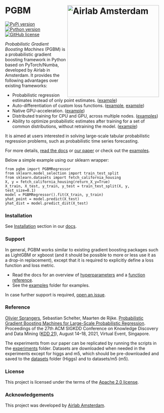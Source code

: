 # PGBM <img src="https://icai.ai/wp-content/uploads/2020/01/AIRLabAmsterdam-10-6-gecomprimeerd-transparant.png" width="300" alt="Airlab Amsterdam" align="right"> #
[![PyPi version](https://img.shields.io/pypi/v/pgbm)](https://pypi.org/project/pgbm/)
[![Python version](https://img.shields.io/pypi/pyversions/pgbm)](https://docs.conda.io/en/latest/miniconda.html)
[![GitHub license](https://img.shields.io/pypi/l/pgbm)](https://github.com/elephaint/pgbm/blob/main/LICENSE)

_Probabilistic Gradient Boosting Machines_ (PGBM) is a probabilistic gradient boosting framework in Python based on PyTorch/Numba, developed by Airlab in Amsterdam. It provides the following advantages over existing frameworks:
* Probabilistic regression estimates instead of only point estimates. ([example](https://github.com/elephaint/pgbm/blob/main/examples/pytorch/example01_housing_cpu.py))
* Auto-differentiation of custom loss functions. ([example](https://github.com/elephaint/pgbm/blob/main/examples/pytorch/example08_housing_autodiff.py), [example](https://github.com/elephaint/pgbm/blob/main/examples/pytorch/example10_covidhospitaladmissions.py))
* Native GPU-acceleration. ([example](https://github.com/elephaint/pgbm/blob/main/examples/pytorch/example02_housing_gpu.py))
* Distributed training for CPU and GPU, across multiple nodes. ([examples](https://github.com/elephaint/pgbm/blob/main/examples/pytorch_dist/))
* Ability to optimize probabilistic estimates after training for a set of common distributions, without retraining the model. ([example](https://github.com/elephaint/pgbm/blob/main/examples/pytorch/example07_optimizeddistribution.py))

It is aimed at users interested in solving large-scale tabular probabilistic regression problems, such as probabilistic time series forecasting. 

For more details, [read the docs](https://pgbm.readthedocs.io/en/latest/index.html) or [our paper](https://arxiv.org/abs/2106.01682) or check out the [examples](https://github.com/elephaint/pgbm/tree/main/examples).

Below a simple example using our sklearn wrapper:
```
from pgbm import PGBMRegressor
from sklearn.model_selection import train_test_split
from sklearn.datasets import fetch_california_housing
X, y = fetch_california_housing(return_X_y=True)
X_train, X_test, y_train, y_test = train_test_split(X, y, test_size=0.1)
model = PGBMRegressor().fit(X_train, y_train)  
yhat_point = model.predict(X_test)
yhat_dist = model.predict_dist(X_test)
```

### Installation ###

See [Installation](https://pgbm.readthedocs.io/en/latest/installation.html) section in our [docs](https://pgbm.readthedocs.io/en/latest/index.html).

### Support ###
In general, PGBM works similar to existing gradient boosting packages such as LightGBM or xgboost (and it should be possible to more or less use it as a drop-in replacement), except that it is required to explicitly define a loss function and loss metric.

* Read the docs for an overview of [hyperparameters](https://pgbm.readthedocs.io/en/latest/parameters.html) and a [function reference](https://pgbm.readthedocs.io/en/latest/function_reference.html).
* See the [examples](https://github.com/elephaint/pgbm/tree/main/examples) folder for examples. 

In case further support is required, [open an issue](https://github.com/elephaint/pgbm/issues).

### Reference ###
[Olivier Sprangers](mailto:o.r.sprangers@uva.nl), Sebastian Schelter, Maarten de Rijke. [Probabilistic Gradient Boosting Machines for Large-Scale Probabilistic Regression](https://arxiv.org/abs/2106.01682). Proceedings of the 27th ACM SIGKDD Conference on Knowledge Discovery and Data Mining ([KDD 21](https://www.kdd.org/kdd2021/)), August 14–18, 2021, Virtual Event, Singapore.

The experiments from our paper can be replicated by running the scripts in the [experiments](https://github.com/elephaint/pgbm/tree/main/paper/experiments) folder. Datasets are downloaded when needed in the experiments except for higgs and m5, which should be pre-downloaded and saved to the [datasets](https://github.com/elephaint/pgbm/tree/main/paper/datasets) folder (Higgs) and to datasets/m5 (m5).

### License ###
This project is licensed under the terms of the [Apache 2.0 license](https://github.com/elephaint/pgbm/blob/main/LICENSE).

### Acknowledgements ###
This project was developed by [Airlab Amsterdam](https://icai.ai/airlab/).
